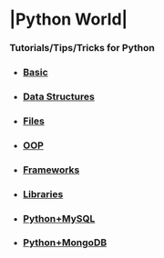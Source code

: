 # |Python World| 
### Tutorials/Tips/Tricks for Python

- ### [Basic](basic.md)
- ### [Data Structures](data_structures.md)
- ### [Files](files.md)
- ### [OOP](oop.md)
- ### [Frameworks](frameworks.md)
- ### [Libraries](libraries.md)
- ### [Python+MySQL](python_mysql.md)
- ### [Python+MongoDB](python_mongodb.md)

